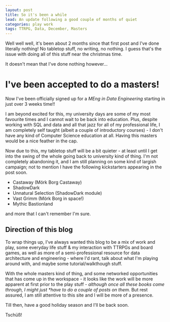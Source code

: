 ```yaml
---
layout: post
title: So it's been a while
lead: An update following a good couple of months of quiet
categories: play work
tags: TTRPG, Data, December, Masters
---
```


Well well well, it's been about 2 months since that first post and I've done literally nothing! No tabletop stuff, no writing, no nothing. I guess that's the issue with doing all of this stuff near the christmas time. 

It doesn't mean that I've done nothing however...

# I've been accepted to do a masters!

Now I've been officially signed up for a _MEng in Data Engineering_ starting in just over 3 weeks time!!

I am beyond excited for this, my university days are some of my most favourite times and I cannot wait to be back into education. Plus, despite working with SQL and data and all that jazz for all of my professional life, I am completely self taught (albeit a couple of introductory courses) - I don't have any kind of Computer Science education at all. Having this masters would be a nice feather in the cap.

Now due to this, my tabletop stuff will be a bit quieter - at least until I get into the swing of the whole going back to university kind of thing. I'm not completely abandoning it, and I am still planning on some kind of largish campaign; not to mention I have the following kickstarters appearing in the post soon.

- Castaway (Mörk Borg Castaway)
- ShadowDark
- Unnatural Selection (ShadowDark module)
- Vast Grimm (Mörk Borg in space!)
- Mythic Bastionland

and more that I can't remember I'm sure.

## Direction of this blog

To wrap things up, I've always wanted this blog to be a mix of work and play, some everyday life stuff & my interaction with TTRPGs and board games, as well as more of a semi-professional resource for data architecture and engineering - where I'd rant, talk about what I'm playing around with, and maybe some tutorial/walkthough stuff.

With the whole masters kind of thing, and some networked opportunities that has come up in the workspace - it looks like the work will be more apparent at first prior to the play stuff - _although once all these books come through, I might just **have* to do a couple of posts on them._ But rest assured, I am still attentive to this site and I will be more of a presence.

Till then, have a good holiday season and I'll be back soon.

Tschüß!